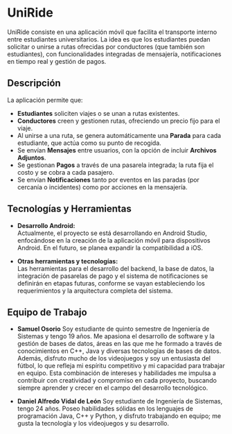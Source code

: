 # UniRide

UniRide consiste en una aplicación móvil que facilita el transporte interno entre estudiantes universitarios. La idea es que los estudiantes puedan solicitar o unirse a rutas ofrecidas por conductores (que también son estudiantes), con funcionalidades integradas de mensajería, notificaciones en tiempo real y gestión de pagos.

## Descripción

La aplicación permite que:
- **Estudiantes** soliciten viajes o se unan a rutas existentes.
- **Conductores** creen y gestionen rutas, ofreciendo un precio fijo para el viaje.
- Al unirse a una ruta, se genera automáticamente una **Parada** para cada estudiante, que actúa como su punto de recogida.  
- Se envían **Mensajes** entre usuarios, con la opción de incluir **Archivos Adjuntos**.
- Se gestionan **Pagos** a través de una pasarela integrada; la ruta fija el costo y se cobra a cada pasajero.
- Se envían **Notificaciones** tanto por eventos en las paradas (por cercanía o incidentes) como por acciones en la mensajería.

## Tecnologías y Herramientas

- **Desarrollo Android:**  
  Actualmente, el proyecto se está desarrollando en Android Studio, enfocándose en la creación de la aplicación móvil para dispositivos Android.
  En el futuro, se planea expandir la compatibilidad a iOS.

- **Otras herramientas y tecnologías:**  
  Las herramientas para el desarrollo del backend, la base de datos, la integración de pasarelas de pago y el sistema de notificaciones se definirán en etapas futuras, conforme se vayan estableciendo los requerimientos y la arquitectura completa del sistema.

## Equipo de Trabajo
- **Samuel Osorio**
  Soy estudiante de quinto semestre de Ingeniería de Sistemas y tengo 19 años. Me apasiona el desarrollo de software y la gestión de bases de datos, áreas en las que me he formado a través de conocimientos en C++, Java y diversas tecnologías de bases de datos. Además, disfruto mucho de los videojuegos y soy un entusiasta del fútbol, lo que refleja mi espíritu competitivo y mi capacidad para trabajar en equipo. Esta combinación de intereses y habilidades me impulsa a contribuir con creatividad y compromiso en cada proyecto, buscando siempre aprender y crecer en el campo del desarrollo tecnológico.

- **Daniel Alfredo Vidal de León**
  Soy estudiante de Ingeniería de Sistemas, tengo 24 años. Poseo habilidades sólidas en los lenguajes de programación Java, C++ y Python, y disfruto trabajando en equipo; me gusta la tecnología y los videojuegos y su desarrollo.

